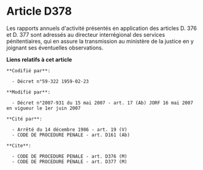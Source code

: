 # Article D378

Les rapports annuels d'activité présentés en application des articles D. 376 et D. 377 sont adressés au directeur
interrégional des services pénitentiaires, qui en assure la transmission au ministère de la justice en y joignant ses
éventuelles observations.

**Liens relatifs à cet article**

	**Codifié par**:

	  - Décret n°59-322 1959-02-23

	**Modifié par**:

	  - Décret n°2007-931 du 15 mai 2007 - art. 17 (Ab) JORF 16 mai 2007 en vigueur le 1er juin 2007

	**Cité par**:

	  - Arrêté du 14 décembre 1986 - art. 19 (V)
	  - CODE DE PROCEDURE PENALE - art. D161 (Ab)

	**Cite**:

	  - CODE DE PROCEDURE PENALE - art. D376 (M)
	  - CODE DE PROCEDURE PENALE - art. D377 (M)

